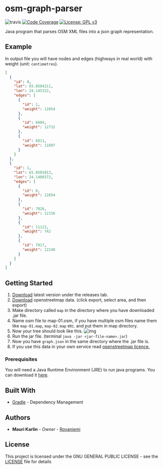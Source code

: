 # osm-graph-parser
![travis](https://travis-ci.org/rovaniemi/osm-graph-parser.svg?branch=master)
[![Code Coverage](https://img.shields.io/codecov/c/github/rovaniemi/osm-graph-parser/master.svg)](https://codecov.io/github/rovaniemi/osm-graph-parser)
[![License: GPL v3](https://img.shields.io/badge/License-GPL%20v3-blue.svg)](https://github.com/rovaniemi/osm-graph-parser/blob/master/LICENSE)

Java program that parses OSM XML files into a json graph representation. 

## Example

In output file you will have nodes and edges (highways in real world) with weight (unit: `centimetres`).
```json
[
  {
    "id": 0,
    "lat": 65.8504211,
    "lon": 24.145322,
    "edges": [
      {
        "id": 1,
        "weight": 12854
      },
      {
        "id": 6804,
        "weight": 12732
      },
      {
        "id": 6811,
        "weight": 11897
      }
    ]
  },
  {
    "id": 1,
    "lat": 65.8501013,
    "lon": 24.1480372,
    "edges": [
      {
        "id": 0,
        "weight": 12854
      },
      {
        "id": 7026,
        "weight": 12156
      },
      {
        "id": 11123,
        "weight": 742
      },
      {
        "id": 7017,
        "weight": 12240
      }
    ]
  }
]
```

## Getting Started

1. [Download](https://github.com/rovaniemi/osm-graph-parser/releases) latest version under the releases tab.
2. [Download](https://www.openstreetmap.org/) openstreetmap data. (click export, select area, and then export)
3. Make directory called `map` in the directory where you have downloaded .jar file.
4. Name osm file to map-01.osm, if you have multiple osm files name them like `map-01.map`, `map-02.map` etc. and put them in map directory.
5. Now your tree should look like this. ![img](http://imgur.com/ntvFUQN.png)
6. Run the jar file. (terminal `java -jar <jar-file-name>.jar`)
7. Now you have `graph.json` in the same directory where the .jar file is.
8. If you use this data in your own service read [openstreetmap licence.](https://opendatacommons.org/licenses/odbl/1.0/)


### Prerequisites

You will need a Java Runtime Environment (JRE) to run java programs. You can download it [here](http://www.oracle.com/technetwork/java/javase/downloads/jre8-downloads-2133155.html).

## Built With

* [Gradle](https://gradle.org) - Dependency Management

## Authors

* **Mauri Karlin** - *Owner* - [Rovaniemi](https://github.com/Rovaniemi)

## License

This project is licensed under the GNU GENERAL PUBLIC LICENSE - see the [LICENSE](LICENSE) file for details